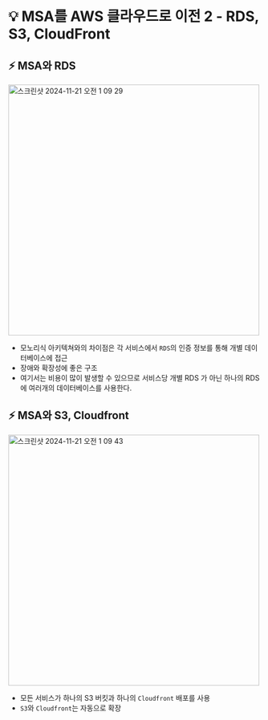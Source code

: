 # 💡 MSA를 AWS 클라우드로 이전 2 - RDS, S3, CloudFront


## ⚡️ MSA와 RDS

<img width="500" alt="스크린샷 2024-11-21 오전 1 09 29" src="https://github.com/user-attachments/assets/e25d1d6d-6b62-4813-b2b6-ff7a53c9c48b">

- 모노리식 아키텍쳐와의 차이점은 각 서비스에서 `RDS`의 인증 정보를 통해 개별 데이터베이스에 접근
- 장애와 확장성에 좋은 구조
- 여기서는 비용이 많이 발생할 수 있으므로 서비스당 개별 RDS 가 아닌 하나의 RDS 에 여러개의 데이터베이스를 사용한다.

## ⚡️ MSA와 S3, Cloudfront

<img width="500" alt="스크린샷 2024-11-21 오전 1 09 43" src="https://github.com/user-attachments/assets/8e255c6b-cfc6-421c-968e-4521925d316b">

- 모든 서비스가 하나의 S3 버킷과 하나의 `Cloudfront` 배포를 사용
- `S3`와 `Cloudfront`는 자동으로 확장
